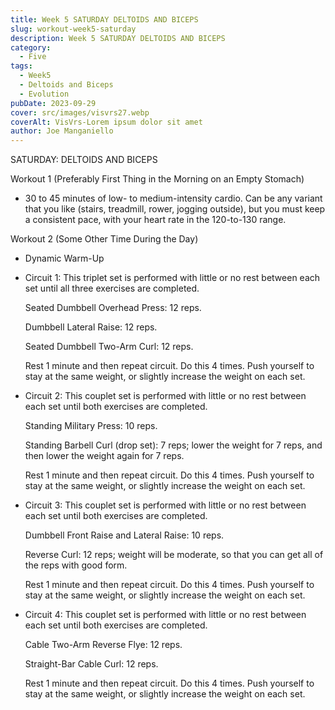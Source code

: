 ```yaml
---
title: Week 5 SATURDAY DELTOIDS AND BICEPS
slug: workout-week5-saturday
description: Week 5 SATURDAY DELTOIDS AND BICEPS
category:
  - Five
tags:
  - Week5 
  - Deltoids and Biceps
  - Evolution
pubDate: 2023-09-29  
cover: src/images/visvrs27.webp
coverAlt: VisVrs-Lorem ipsum dolor sit amet
author: Joe Manganiello
---
```


SATURDAY: DELTOIDS AND BICEPS

Workout 1 (Preferably First Thing in the Morning on an Empty Stomach)

- 30 to 45 minutes of low- to medium-intensity cardio. Can be any variant that you like (stairs, treadmill, rower, jogging outside), but you must keep a consistent pace, with your heart rate in the 120-to-130 range.

Workout 2 (Some Other Time During the Day)

- Dynamic Warm-Up

- Circuit 1: This triplet set is performed with little or no rest between each set until all three exercises are completed.

  Seated Dumbbell Overhead Press: 12 reps.
  
  Dumbbell Lateral Raise: 12 reps.
  
  Seated Dumbbell Two-Arm Curl: 12 reps.

  Rest 1 minute and then repeat circuit. Do this 4 times. Push yourself to stay at the same weight, or slightly increase the weight on each set.

- Circuit 2: This couplet set is performed with little or no rest between each set until both exercises are completed.

  Standing Military Press: 10 reps.

  Standing Barbell Curl (drop set): 7 reps; lower the weight for 7 reps, and then lower the weight again for 7 reps.

  Rest 1 minute and then repeat circuit. Do this 4 times. Push yourself to stay at the same weight, or slightly increase the weight on each set.
  
- Circuit 3: This couplet set is performed with little or no rest between each set until both exercises are completed.

  Dumbbell Front Raise and Lateral Raise: 10 reps.

  Reverse Curl: 12 reps; weight will be moderate, so that you can get all of the reps with good form.

  Rest 1 minute and then repeat circuit. Do this 4 times. Push yourself to stay at the same weight, or slightly increase the weight on each set.

- Circuit 4: This couplet set is performed with little or no rest between each set until both exercises are completed.

  Cable Two-Arm Reverse Flye: 12 reps.

  Straight-Bar Cable Curl: 12 reps.

  Rest 1 minute and then repeat circuit. Do this 4 times. Push yourself to stay at the same weight, or slightly increase the weight on each set.